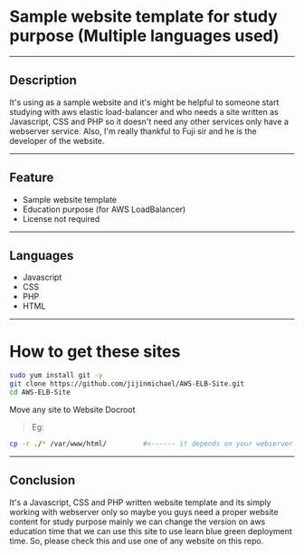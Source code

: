 # Sample website template for study purpose (Multiple languages used)

---
## Description

It's using as a sample website and it's might be helpful to someone start studying with aws elastic load-balancer and who needs a site written as Javascript, CSS and PHP so it doesn't need any other services only have a webserver service. Also, I'm really thankful to Fuji sir and he is the developer of the website.

----
## Feature

- Sample website template
- Education purpose (for AWS LoadBalancer)
- License not required

----
## Languages
- Javascript
- CSS
- PHP
- HTML

---
# How to get these sites

```sh
sudo yum install git -y
git clone https://github.com/jijinmichael/AWS-ELB-Site.git
cd AWS-ELB-Site
```
Move any site to Website Docroot
> Eg:
```sh
cp -r ./* /var/www/html/         #<------ it depends on your webserver document root
```

----
## Conclusion

It's a Javascript, CSS and PHP written website template and its simply working with webserver only so maybe you guys need a proper website content for study purpose mainly we can change the version on aws education time that we can use this site to use learn blue green deployment time. So, please check this and use one of any website on this repo.



